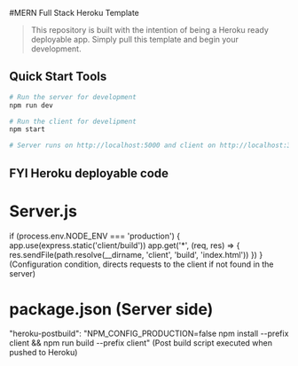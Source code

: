 #MERN Full Stack Heroku Template

>This repository is built with the intention of being a Heroku ready deployable app. Simply pull this template and begin your development.

## Quick Start Tools

```bash
# Run the server for development
npm run dev

# Run the client for develipment
npm start

# Server runs on http://localhost:5000 and client on http://localhost:3000
```

## FYI Heroku deployable code

# Server.js
if (process.env.NODE_ENV === 'production') {
    app.use(express.static('client/build'))
    app.get('*', (req, res) => {
        res.sendFile(path.resolve(__dirname, 'client', 'build', 'index.html'))
    })
}
(Configuration condition, directs requests to the client if not found in the server)

# package.json (Server side)
"heroku-postbuild": "NPM_CONFIG_PRODUCTION=false npm install --prefix client && npm run build --prefix client"
(Post build script executed when pushed to Heroku)